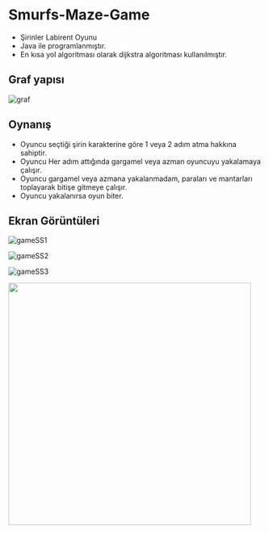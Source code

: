 # Smurfs-Maze-Game
- Şirinler Labirent Oyunu
- Java ile programlanmıştır.
- En kısa yol algoritması olarak dijkstra algoritması kullanılmıştır.

## Graf yapısı

![graf](https://user-images.githubusercontent.com/86842336/166561977-5671f896-0a3c-4ff6-8161-940b2f88ec54.png)

## Oynanış
- Oyuncu seçtiği şirin karakterine göre 1 veya 2 adım atma hakkına sahiptir.
- Oyuncu Her adım attığında gargamel veya azman oyuncuyu yakalamaya çalışır.
- Oyuncu gargamel veya azmana yakalanmadam, paraları ve mantarları toplayarak bitişe gitmeye çalışır.
- Oyuncu yakalanırsa oyun biter.

## Ekran Görüntüleri

![gameSS1](https://user-images.githubusercontent.com/86842336/166561989-62bae4b6-98c9-4fa9-8f1a-c23cf0483163.png)

![gameSS2](https://user-images.githubusercontent.com/86842336/166561994-3f4ac70d-cd82-43b4-9bc6-cb7a0e841580.png)

![gameSS3](https://user-images.githubusercontent.com/86842336/166562007-7d541632-58ac-4386-93bf-fe63463a7479.png)



<img src="https://user-images.githubusercontent.com/86842336/166562007-7d541632-58ac-4386-93bf-fe63463a7479.png" width="480">
